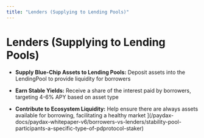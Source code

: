 ```yaml
---
title: "Lenders (Supplying to Lending Pools)"
---
```


Lenders (Supplying to Lending Pools)
====================================

*   **Supply Blue-Chip Assets to Lending Pools:** Deposit assets into the LendingPool to provide liquidity for borrowers
    
*   **Earn Stable Yields:** Receive a share of the interest paid by borrowers, targeting 4-6% APY based on asset type
    
*   **Contribute to Ecosystem Liquidity:** Help ensure there are always assets available for borrowing, facilitating a healthy market
](/paydax-docs/paydax-whitepaper-v6/borrowers-vs-lenders/stability-pool-participants-a-specific-type-of-pdprotocol-staker)
